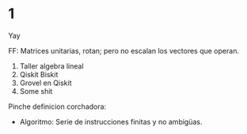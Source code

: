 # 1

Yay

FF: Matrices unitarias, rotan; pero no escalan los vectores que operan.

1. Taller algebra lineal
2. Qiskit Biskit
3. Grovel en Qiskit
4. Some shit

Pinche definicion corchadora:

- Algoritmo: Serie de instrucciones finitas y no ambigüas.


